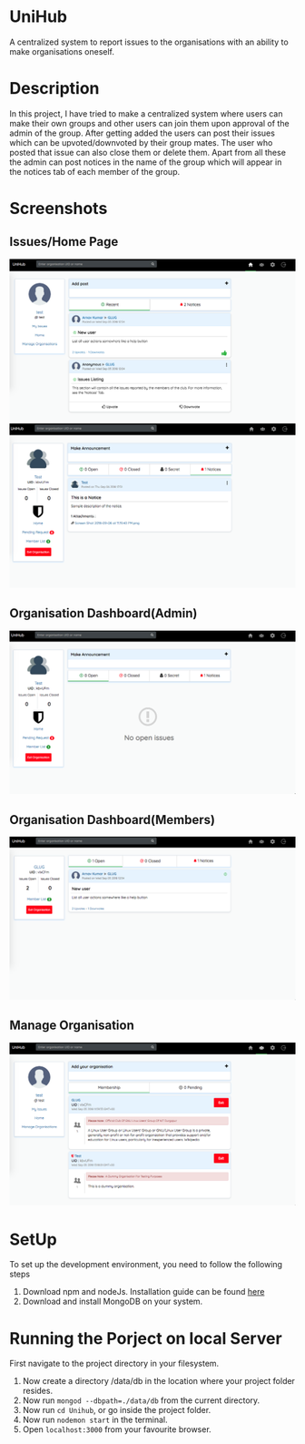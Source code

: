 # UniHub
A centralized system to report issues to the organisations with an ability to make organisations oneself. 

# Description
In this project, I have tried to make a centralized system where users can make their own groups and other users can join them upon approval of the admin of the group. After getting added the users can post their issues which can be upvoted/downvoted by their group mates. The user who posted that issue can also close them or delete them. Apart from all these the admin can post notices in the name of the group which will appear in the notices tab of each member of the group.

# Screenshots
  ## Issues/Home Page
   ![Issues/Home Page](https://github.com/himanshukumar660/UniHub/blob/master/ScreenShots/home.png)
   ![Admin Page](https://github.com/himanshukumar660/UniHub/blob/master/ScreenShots/admin_org_notice.png)
   ## Organisation Dashboard(Admin)
   ![Organisation Dashboard for admin](https://github.com/himanshukumar660/UniHub/blob/master/ScreenShots/admin_org.png)
   ## Organisation Dashboard(Members)
   ![Organisation Dashboard for members](https://github.com/himanshukumar660/UniHub/blob/master/ScreenShots/member_org.png)
   ## Manage Organisation
   ![Manage Organisations](https://github.com/himanshukumar660/UniHub/blob/master/ScreenShots/org.png)
   

# SetUp
To set up the development environment, you need to follow the following steps
1. Download npm and nodeJs. Installation guide can be found [here](https://www.joyent.com/blog/installing-node-and-npm)
2. Download and install MongoDB on your system.

# Running the Porject on local Server
First navigate to the project directory in your filesystem.
1. Now create a directory /data/db in the location where your project folder resides.
2. Now run `mongod --dbpath=./data/db` from the current directory.
3. Now run `cd Unihub`, or go inside the project folder.
4. Now run `nodemon start` in the terminal.
5. Open `localhost:3000` from your favourite browser.
